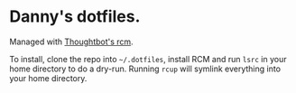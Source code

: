 # Danny's dotfiles.

Managed with [Thoughtbot's rcm](http://thoughtbot.github.io/rcm/rcm.7.html).

To install, clone the repo into `~/.dotfiles`, install RCM and run `lsrc` in your home directory to do a dry-run. Running `rcup` will symlink everything into your home directory.

